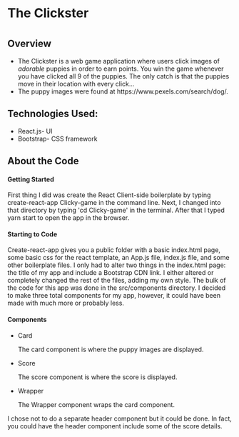 <h1>The Clickster<h1>

<h2>Overview</h2>
<ul>
  <li>The Clickster is a web game application where users click images of <em>adorable</em> puppies in order to earn points.  You win the game whenever you have clicked all 9 of the puppies.  The only catch is that the puppies move in their location with every click... </li>
  <li>The puppy images were found at https://www.pexels.com/search/dog/.</li>
</ul>

<h2>Technologies Used:</h2>
<ul>
  <li>React.js- UI</li>
  <li>Bootstrap- CSS framework</li>
</ul>

<h2>About the Code</h2>
<h4>Getting Started</h4>
<p>First thing I did was create the React Client-side boilerplate by typing create-react-app Clicky-game in the command line.  Next, I changed into that directory by typing 'cd Clicky-game' in the terminal. After that I typed yarn start to open the app in the browser.</p>
<h4>Starting to Code</h4>
<p>Create-react-app gives you a public folder with a basic index.html page, some basic css for the react template, an App.js file, index.js file, and some other boilerplate files.  I only had to alter two things in the index.html page: the title of my app and include a Bootstrap CDN link. I either altered or completely changed the rest of the files, adding my own style.  The bulk of the code for this app was done in the src/components directory.  I decided to make three total components for my app, however, it could have been made with much more or probably less.</p>
<h4>Components</h4>
<ul>
  <li>Card
      <p>The card component is where the puppy images are displayed.</p>
  </li>
  <li>Score
    <p>The score component is where the score is displayed.</p>
  </li>
  <li>Wrapper
    <p>The Wrapper component wraps the card component.</p>
  </li>
</ul>
<p>I chose not to do a separate header component but it could be done.  In fact, you could have the header component include some of the score details.</p>

